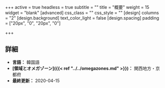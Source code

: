 +++
active = true
headless = true
subtitle = ""
title = "概要"
weight = 15
widget = "blank"
[advanced]
css_class = ""
css_style = ""
[design]
columns = "2"
[design.background]
text_color_light = false
[design.spacing]
padding = ["20px", "0", "20px", "0"]

+++

## 詳細

* **言語：** 韓国語
* **[領域とオメガゾーン]({{< ref "../../omegazones.md" >}})：** 関西地方・京都府
* **最終更新：** 2020-04-15
